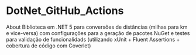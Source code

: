 # DotNet_GitHub_Actions
About
Biblioteca em .NET 5 para conversões de distâncias (milhas para km e vice-versa) com configurações para a geração de pacotes NuGet e testes para validação de funcionalidads (utilizando xUnit + Fluent Assertions + cobertura de código com Coverlet)
